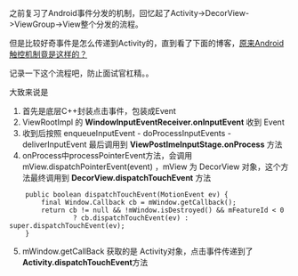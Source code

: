 之前复习了Android事件分发的机制，回忆起了Activity->DecorView->ViewGroup->View整个分发的流程。

但是比较好奇事件是怎么传递到Activity的，直到看了下面的博客，[原来Android触控机制竟是这样的？](https://www.jianshu.com/p/b7cef3b3e703)

记录一下这个流程吧，防止面试官杠精。。



大致来说是

1. 首先是底层C++封装点击事件，包装成Event
2. ViewRootImpl 的 **WindowInputEventReceiver.onInputEvent** 收到 Event
3. 收到后按照 enqueueInputEvent - doProcessInputEvents - deliverInputEvent 最后调用到 **ViewPostImeInputStage.onProcess** 方法
4. onProcess中processPointerEvent方法，会调用 mView.dispatchPointerEvent(event) ，mView 为 DecorView 对象，这个方法最终调用到 **DecorView.dispatchTouchEvent** 方法

```
    public boolean dispatchTouchEvent(MotionEvent ev) {
        final Window.Callback cb = mWindow.getCallback();
        return cb != null && !mWindow.isDestroyed() && mFeatureId < 0
                ? cb.dispatchTouchEvent(ev) : super.dispatchTouchEvent(ev);
    }
```

5. mWindow.getCallBack 获取的是 Activity对象，点击事件传递到了**Activity.dispatchTouchEvent**方法

 